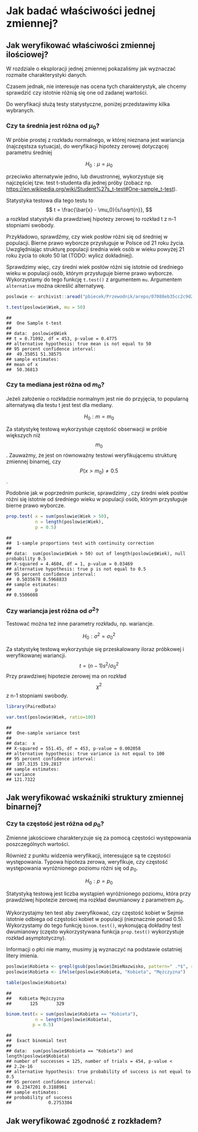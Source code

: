 # Jak badać właściwości jednej zmiennej?

## Jak weryfikować właściwości zmiennej ilościowej?

W rozdziale o eksploracji jednej zmiennej pokazaliśmy jak wyznaczać rozmaite charakterystyki danych.

Czasem jednak, nie interesuje nas ocena tych charakterystyk, ale chcemy sprawdzić czy istotnie różnią się one od zadanej wartości.

Do weryfikacji służą testy statystyczne, poniżej przedstawimy kilka wybranych.

### Czy ta średnia jest różna od $\mu_0$?

W próbie prostej z rozkładu normalnego, w której nieznana jest wariancja (najczęstsza sytuacja), do weryfikacji hipotezy zerowej dotyczącej parametru średniej

$$
H_0: \mu = \mu_0
$$

przeciwko alternatywie jedno, lub dwustronnej, wykorzystuje się najczęściej tzw. test t-studenta dla jednej próby (zobacz np. https://en.wikipedia.org/wiki/Student%27s_t-test#One-sample_t-test).

Statystyka testowa dla tego testu to 
$$
t = \frac{\bar{x} - \mu_0}{s/\sqrt{n}},
$$
a rozkład statystyki dla prawdziwej hipotezy zerowej to rozkład t z n-1 stopniami swobody.

Przykładowo, sprawdźmy, czy wiek posłów różni się od średniej w populacji. Bierne prawo wyborcze przysługuje w Polsce od 21 roku życia. Uwzględniając strukturę populacji średnia wiek osób w wieku powyżej 21 roku życia to około 50 lat (TODO: wylicz dokładniej).

Sprawdzimy więc, czy średni wiek posłów różni się istotnie od średniego wieku w populacji osób, którym przysługuje bierne prawo wyborcze. Wykorzystamy do tego funkcję `t.test()` z argumentem `mu`. Argumentem `alternative` można określić alternatywę.


```r
poslowie <- archivist::aread("pbiecek/Przewodnik/arepo/07088eb35cc2c9d2a2a856a36b3253ad")

t.test(poslowie$Wiek, mu = 50)
```

```
## 
## 	One Sample t-test
## 
## data:  poslowie$Wiek
## t = 0.71092, df = 453, p-value = 0.4775
## alternative hypothesis: true mean is not equal to 50
## 95 percent confidence interval:
##  49.35051 51.38575
## sample estimates:
## mean of x 
##  50.36813
```

### Czy ta mediana jest różna od $m_0$?

Jeżeli założenie o rozkładzie normalnym jest nie do przyjęcia, to popularną alternatywą dla testu t jest test dla mediany.

$$
H_0: m = m_0
$$

Za statystykę testową wykorzystuje częstość obserwacji w próbie większych niż $$m_0$$. Zauważmy, że jest on równoważny testowi weryfikującemu strukturę zmiennej binarnej, czy $$P(x>m_0) \neq 0.5$$.

Podobnie jak w poprzednim punkcie, sprawdzimy , czy średni wiek posłów różni się istotnie od średniego wieku w populacji osób, którym przysługuje bierne prawo wyborcze. 


```r
prop.test( x = sum(poslowie$Wiek > 50),
           n = length(poslowie$Wiek),
           p = 0.5)
```

```
## 
## 	1-sample proportions test with continuity correction
## 
## data:  sum(poslowie$Wiek > 50) out of length(poslowie$Wiek), null probability 0.5
## X-squared = 4.4604, df = 1, p-value = 0.03469
## alternative hypothesis: true p is not equal to 0.5
## 95 percent confidence interval:
##  0.5035678 0.5968833
## sample estimates:
##         p 
## 0.5506608
```


### Czy wariancja jest różna od $\sigma^2$?

Testować można też inne parametry rozkładu, np. wariancje.

$$
H_0: \sigma^2 = \sigma^2_0
$$

Za statystykę testową wykorzystuje się przeskalowany iloraz próbkowej i weryfikowanej wariancji. 
$$
t = (n-1) s^2/\sigma_0^2
$$
Przy prawdziwej hipotezie zerowej ma on rozkład $$\chi^2$$ z n-1 stopniami swobody.


```r
library(PairedData)

var.test(poslowie$Wiek, ratio=100)
```

```
## 
## 	One-sample variance test
## 
## data:  x
## X-squared = 551.45, df = 453, p-value = 0.002058
## alternative hypothesis: true variance is not equal to 100
## 95 percent confidence interval:
##  107.3135 139.2817
## sample estimates:
## variance 
## 121.7322
```

## Jak weryfikować wskaźniki struktury zmiennej binarnej?


### Czy ta częstość jest różna od $p_0$?

Zmienne jakościowe charakteryzuje się za pomocą częstości występowania poszczególnych wartości.

Również z punktu widzenia weryfikacji, interesujące są te częstości występowania. Typowa hipoteza zerowa, weryfikuje, czy częstość występowania wyróżnionego poziomu różni się od $p_0$.

$$
H_0: p = p_0
$$

Statystyką testową jest liczba wystąpień wyróżnionego poziomu, która przy prawdziwej hipotezie zerowej ma rozkład dwumianowy z parametrem $p_0$.

Wykorzystajmy ten test aby zweryfikować, czy częstość kobiet w Sejmie istotnie odbiega od częstości kobiet w populacji (nieznacznie ponad 0.5). Wykorzystamy do tego funkcję `binom.test()`, wykonującą dokładny test dwumianowy (często wykorzystywana funkcja `prop.test()` wykorzystuje rozkład asymptotyczny).

Informacji o płci nie mamy, musimy ją wyznaczyć na podstawie ostatniej litery imienia.


```r
poslowie$Kobieta <- grepl(gsub(poslowie$ImieNazwisko, pattern=" .*$", replacement = ""), pattern = "a$")
poslowie$Kobieta <- ifelse(poslowie$Kobieta, "Kobieta", "Mężczyzna")

table(poslowie$Kobieta)
```

```
## 
##   Kobieta Mężczyzna 
##       125       329
```

```r
binom.test(x = sum(poslowie$Kobieta == "Kobieta"),
           n = length(poslowie$Kobieta),
          p = 0.5)
```

```
## 
## 	Exact binomial test
## 
## data:  sum(poslowie$Kobieta == "Kobieta") and length(poslowie$Kobieta)
## number of successes = 125, number of trials = 454, p-value <
## 2.2e-16
## alternative hypothesis: true probability of success is not equal to 0.5
## 95 percent confidence interval:
##  0.2347201 0.3188961
## sample estimates:
## probability of success 
##              0.2753304
```



## Jak weryfikować zgodność z rozkładem?




